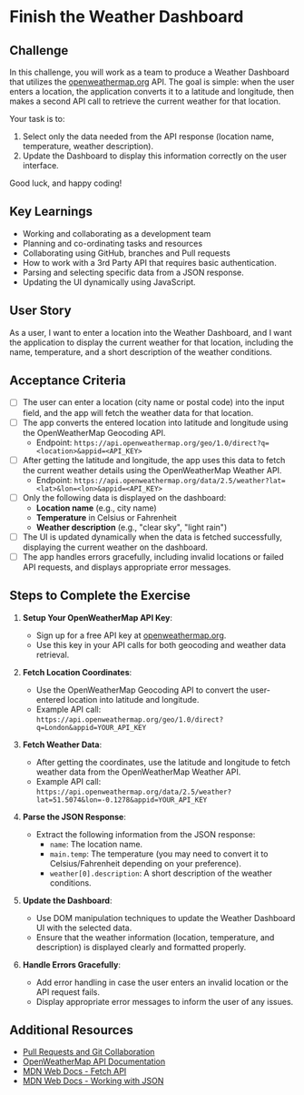 # Finish the Weather Dashboard

## Challenge

In this challenge, you will work as a team to produce a Weather Dashboard that utilizes
the [openweathermap.org](https://openweathermap.org/) API. The goal is simple: when the user enters a location, the
application converts it to a latitude and longitude, then makes a second API call to retrieve the current weather for
that location.

Your task is to:

1. Select only the data needed from the API response (location name, temperature, weather description).
2. Update the Dashboard to display this information correctly on the user interface.

Good luck, and happy coding!

## Key Learnings

- Working and collaborating as a development team
- Planning and co-ordinating tasks and resources
- Collaborating using GitHub, branches and Pull requests
- How to work with a 3rd Party API that requires basic authentication.
- Parsing and selecting specific data from a JSON response.
- Updating the UI dynamically using JavaScript.

## User Story

As a user, I want to enter a location into the Weather Dashboard, and I want the application to display the current
weather for that location, including the name, temperature, and a short description of the weather conditions.

## Acceptance Criteria

- [ ] The user can enter a location (city name or postal code) into the input field, and the app will fetch the weather
  data for that location.
- [ ] The app converts the entered location into latitude and longitude using the OpenWeatherMap Geocoding API.
    - Endpoint: `https://api.openweathermap.org/geo/1.0/direct?q=<location>&appid=<API_KEY>`
- [ ] After getting the latitude and longitude, the app uses this data to fetch the current weather details using the
  OpenWeatherMap Weather API.
    - Endpoint: `https://api.openweathermap.org/data/2.5/weather?lat=<lat>&lon=<lon>&appid=<API_KEY>`
- [ ] Only the following data is displayed on the dashboard:
    - **Location name** (e.g., city name)
    - **Temperature** in Celsius or Fahrenheit
    - **Weather description** (e.g., "clear sky", "light rain")
- [ ] The UI is updated dynamically when the data is fetched successfully, displaying the current weather on the
  dashboard.
- [ ] The app handles errors gracefully, including invalid locations or failed API requests, and displays appropriate
  error messages.

## Steps to Complete the Exercise

1. **Setup Your OpenWeatherMap API Key**:

    - Sign up for a free API key at [openweathermap.org](https://openweathermap.org/).
    - Use this key in your API calls for both geocoding and weather data retrieval.

2. **Fetch Location Coordinates**:

    - Use the OpenWeatherMap Geocoding API to convert the user-entered location into latitude and longitude.
    - Example API call:  
      `https://api.openweathermap.org/geo/1.0/direct?q=London&appid=YOUR_API_KEY`

3. **Fetch Weather Data**:

    - After getting the coordinates, use the latitude and longitude to fetch weather data from the OpenWeatherMap
      Weather API.
    - Example API call:  
      `https://api.openweathermap.org/data/2.5/weather?lat=51.5074&lon=-0.1278&appid=YOUR_API_KEY`

4. **Parse the JSON Response**:

    - Extract the following information from the JSON response:
        - `name`: The location name.
        - `main.temp`: The temperature (you may need to convert it to Celsius/Fahrenheit depending on your preference).
        - `weather[0].description`: A short description of the weather conditions.

5. **Update the Dashboard**:

    - Use DOM manipulation techniques to update the Weather Dashboard UI with the selected data.
    - Ensure that the weather information (location, temperature, and description) is displayed clearly and formatted
      properly.

6. **Handle Errors Gracefully**:
    - Add error handling in case the user enters an invalid location or the API request fails.
    - Display appropriate error messages to inform the user of any issues.

## Additional Resources

- [Pull Requests and Git Collaboration](https://github.com/Step8Up-SBC/Jan-25/tree/main/week-2/W2-S3-FlexBox/10_Git-Collaboration)
- [OpenWeatherMap API Documentation](https://openweathermap.org/api)
- [MDN Web Docs - Fetch API](https://developer.mozilla.org/en-US/docs/Web/API/Fetch_API)
- [MDN Web Docs - Working with JSON](https://developer.mozilla.org/en-US/docs/Learn/JavaScript/Objects/JSON)

